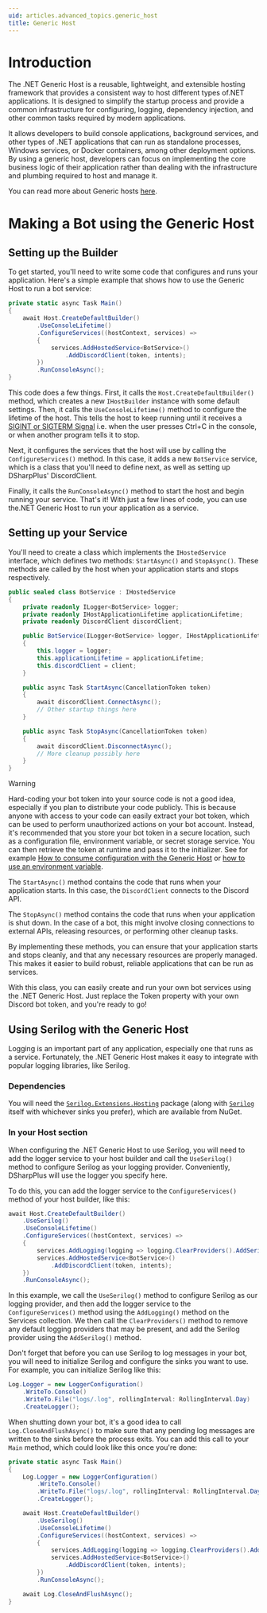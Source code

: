 ```yaml
---
uid: articles.advanced_topics.generic_host
title: Generic Host
---
```


# Introduction

The .NET Generic Host is a reusable, lightweight, and extensible hosting framework that provides a consistent way to
host different types of.NET applications. It is designed to simplify the startup process and provide a common
infrastructure for configuring, logging, dependency injection, and other common tasks required by modern applications.

It allows developers to build console applications, background services, and other types of .NET applications that can
run as standalone processes, Windows services, or Docker containers, among other deployment options. By using a generic
host, developers can focus on implementing the core business logic of their application rather than dealing with the
infrastructure and plumbing required to host and manage it.

You can read more about Generic hosts [here](https://learn.microsoft.com/en-us/dotnet/core/extensions/generic-host).

# Making a Bot using the Generic Host

## Setting up the Builder

To get started, you'll need to write some code that configures and runs your application. Here's a simple example that
shows how to use the Generic Host to run a bot service:

```cs
private static async Task Main()
{
    await Host.CreateDefaultBuilder()
        .UseConsoleLifetime()
        .ConfigureServices((hostContext, services) => 
        {
            services.AddHostedService<BotService>()
                .AddDiscordClient(token, intents);
        })
        .RunConsoleAsync();
}
```

This code does a few things. First, it calls the `Host.CreateDefaultBuilder()` method, which creates a new
`IHostBuilder` instance with some default settings. Then, it calls the `UseConsoleLifetime()` method to configure the
lifetime of the host. This tells the host to keep running until it receives a [SIGINT or SIGTERM
Signal](https://en.wikipedia.org/wiki/Signal_(IPC)#SIGINT) i.e. when the user presses Ctrl+C in the console, or when
another program tells it to stop.

Next, it configures the services that the host will use by calling the `ConfigureServices()` method. In this case, it
adds a new `BotService` service, which is a class that you'll need to define next, as well as setting up DSharpPlus' DiscordClient.

Finally, it calls the `RunConsoleAsync()` method to start the host and begin running your service. That's it! With just
a few lines of code, you can use the.NET Generic Host to run your application as a service.

## Setting up your Service

You'll need to create a class which implements the `IHostedService` interface, which defines two methods:
`StartAsync()` and `StopAsync()`. These methods are called by the host when your application starts and stops
respectively.

```cs
public sealed class BotService : IHostedService
{
    private readonly ILogger<BotService> logger;
    private readonly IHostApplicationLifetime applicationLifetime;
    private readonly DiscordClient discordClient;

    public BotService(ILogger<BotService> logger, IHostApplicationLifetime applicationLifetime, DiscordClient client)
    {
        this.logger = logger;
        this.applicationLifetime = applicationLifetime;
        this.discordClient = client;
    }

    public async Task StartAsync(CancellationToken token)
    {
        await discordClient.ConnectAsync();
        // Other startup things here
    }

    public async Task StopAsync(CancellationToken token)
    {
        await discordClient.DisconnectAsync();
        // More cleanup possibly here
    }
}
```

>[!WARNING]
> Hard-coding your bot token into your source code is not a good idea, especially if you plan to distribute your code
publicly. This is because anyone with access to your code can easily extract your bot token, which can be used to
perform unauthorized actions on your bot account.
>Instead, it's recommended that you store your bot token in a secure location, such as a configuration file,
environment variable, or secret storage service. You can then retrieve the token at runtime and pass it to the
initializer. See for example [How to consume configuration with the Generic
Host](https://learn.microsoft.com/en-us/aspnet/core/fundamentals/configuration/?view=aspnetcore-7.0) or [how to use an
environment
variable](https://learn.microsoft.com/en-us/dotnet/api/system.environment.getenvironmentvariable?view=net-7.0).

The `StartAsync()` method contains the code that runs when your application starts. In this case, the `DiscordClient`
connects to the Discord API.

The `StopAsync()` method contains the code that runs when your application is shut down. In the case of a bot, this
might involve closing connections to external APIs, releasing resources, or performing other cleanup tasks.

By implementing these methods, you can ensure that your application starts and stops cleanly, and that any necessary
resources are properly managed. This makes it easier to build robust, reliable applications that can be run as services.

With this class, you can easily create and run your own bot services using the .NET Generic Host. Just replace the
Token property with your own Discord bot token, and you're ready to go!

## Using Serilog with the Generic Host

Logging is an important part of any application, especially one that runs as a service. Fortunately, the .NET Generic
Host makes it easy to integrate with popular logging libraries, like Serilog.

### Dependencies

You will need the [`Serilog.Extensions.Hosting`](https://www.nuget.org/packages/Serilog.Extensions.Hosting) package
(along with [`Serilog`](https://www.nuget.org/packages/Serilog) itself with whichever sinks you prefer), which are
available from NuGet.

### In your Host section

When configuring the .NET Generic Host to use Serilog, you will need to add the logger service to your host builder and
call the `UseSerilog()` method to configure Serilog as your logging provider. Conveniently, DSharpPlus will use the logger you specify here.

To do this, you can add the logger service to the `ConfigureServices()` method of your host builder, like this:

```cs
await Host.CreateDefaultBuilder()
    .UseSerilog()
    .UseConsoleLifetime()
    .ConfigureServices((hostContext, services) =>
    {
        services.AddLogging(logging => logging.ClearProviders().AddSerilog());
        services.AddHostedService<BotService>()
            .AddDiscordClient(token, intents);
    })
    .RunConsoleAsync();
```

In this example, we call the `UseSerilog()` method to configure Serilog as our logging provider, and then add the
logger service to the `ConfigureServices()` method using the `AddLogging()` method on the Services collection. We then
call the `ClearProviders()` method to remove any default logging providers that may be present, and add the Serilog
provider using the `AddSerilog()` method.

Don't forget that before you can use Serilog to log messages in your bot, you will need to initialize Serilog and
configure the sinks you want to use. For example, you can initialize Serilog like this:

```cs
Log.Logger = new LoggerConfiguration()
    .WriteTo.Console()
    .WriteTo.File("logs/.log", rollingInterval: RollingInterval.Day)
    .CreateLogger();
```

When shutting down your bot, it's a good idea to call `Log.CloseAndFlushAsync()` to make sure that any pending log
messages are written to the sinks before the process exits. You can add this call to your `Main` method, which could
look like this once you're done:

```cs
private static async Task Main()
{
    Log.Logger = new LoggerConfiguration()
        .WriteTo.Console()
        .WriteTo.File("logs/.log", rollingInterval: RollingInterval.Day)
        .CreateLogger();

    await Host.CreateDefaultBuilder()
        .UseSerilog()
        .UseConsoleLifetime()
        .ConfigureServices((hostContext, services) =>
        {
            services.AddLogging(logging => logging.ClearProviders().AddSerilog());
            services.AddHostedService<BotService>()
                .AddDiscordClient(token, intents);
        })
        .RunConsoleAsync();

    await Log.CloseAndFlushAsync();
}
```

